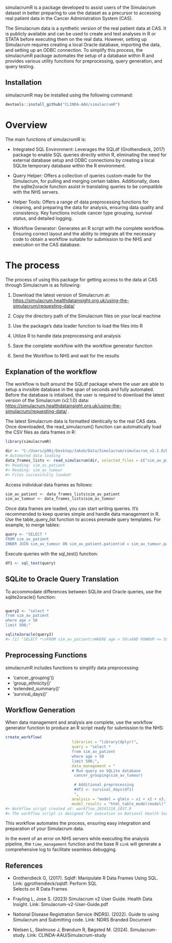 
<!-- README.md is generated from README.Rmd. Please edit that file -->

simulacrumR is a package developed to assist users of the Simulacrum
dataset in better preparing to use the dataset as a precursor to
accessing real patient data in the Cancer Administration System (CAS).

The Simulacrum data is a synthetic version of the real patient data at
CAS. It is publicly available and can be used to create and test
analyses in R or STATA before executing them on the real data. However,
setting up Simulacrum requires creating a local Oracle database,
importing the data, and setting up an ODBC connection. To simplify this
process, the simulacrumR package automates the setup of a database
within R and provides various utility functions for preprocessing, query
generation, and query testing.

## Installation

simulacrumR may be installed using the following command:

``` r
devtools::install_github("CLINDA-AAU/simulacrumR") 
```

# Overview

The main functions of simulacrumR is:

- Integrated SQL Environment: Leverages the SQLdf (Grothendieck, 2017)
  package to enable SQL queries directly within R, eliminating the need
  for external database setup and ODBC connections by creating a local
  SQLite temporary database within the R environment.

- Query Helper: Offers a collection of queries custom-made for the
  Simulacrum, for pulling and merging certain tables. Additionally, does
  the sqlite2oracle function assist in translating queries to be
  compatible with the NHS servers.

- Helper Tools: Offers a range of data preprocessing functions for
  cleaning, and preparing the data for analysis, ensuring data quality
  and consistency. Key functions include cancer type grouping, survival
  status, and detailed logging.

- Workflow Generator: Generates an R script with the complete workflow.
  Ensuring correct layout and the ability to integrate all the necessary
  code to obtain a workflow suitable for submission to the NHS and
  execution on the CAS database.

# The process

The process of using this package for getting access to the data at CAS
through Simulacrum is as following:

1)  Download the latest version of Simulacrum at:
    <https://simulacrum.healthdatainsight.org.uk/using-the-simulacrum/requesting-data/>

2)  Copy the directory path of the Simulacrum files on your local
    machine

3)  Use the package’s data loader function to load the files into R

4)  Utilize R to handle data preprocessing and analysis

5)  Save the complete workflow with the workflow generator function

6)  Send the Workflow to NHS and wait for the results

## Explanation of the workflow

The workflow is built around the SQLdf package where the user are able
to setup a invisible database in the span of seconds and fully
automated. Before the database is intialised, the user is required to
download the latest version of the Simulacrum (v2.1.0) data:
<https://simulacrum.healthdatainsight.org.uk/using-the-simulacrum/requesting-data/>
.

The latest Simulacrum data is formatted identically to the real CAS
data. Once downloaded, the read_simulacrum() function can automatically
load the CSV files as data frames in R:

``` r
library(simulacrumR)

dir <- "C:/Users/p90j/Desktop/Jakob/Data/Simulacrum/simulacrum_v2.1.0/Data/"
# Automated data loading 
data_frames_lists <- read_simulacrum(dir, selected_files = c("sim_av_patient", "sim_av_tumour")) 
#> Reading: sim_av_patient
#> Reading: sim_av_tumour
#> Files successfully loaded!
```

Access individual data frames as follows:

``` r
sim_av_patient <- data_frames_lists$sim_av_patient
sim_av_tumour <- data_frames_lists$sim_av_tumour
```

Once data frames are loaded, you can start writing queries. It’s
recommended to keep queries simple and handle data management in R. Use
the table_query_list function to access premade query templates. For
example, to merge tables:

``` r
query <- "SELECT *
FROM sim_av_patient
INNER JOIN sim_av_tumour ON sim_av_patient.patientid = sim_av_tumour.patientid;"
```

Execute queries with the sql_test() function:

``` r
df1 <- sql_test(query)
```

## SQLite to Oracle Query Translation

To accommodate differences between SQLite and Oracle queries, use the
sqlite2oracle() function:

``` r

query2 <- "select *
from sim_av_patient
where age > 50
limit 500;"

sqlite2oracle(query2)
#> [1] "SELECT *\nFROM sim_av_patient\nWHERE age > 50\nAND ROWNUM <= 500;"
```

## Preprocessing Functions

simulacrumR includes functions to simplify data preprocessing:

- ‘cancer_grouping’()
- ‘group_ethnicity()’
- ‘extended_summary()’
- ‘survival_days()’

## Workflow Generation

When data management and analysis are complete, use the workflow
generator function to produce an R script ready for submission to the
NHS:

``` r
create_workflow(
                             libraries = "library(dplyr)",
                             query = "select * 
                             from sim_av_patient
                             where age > 50
                             limit 500;",
                             data_management = "
                             # Run query on SQLite database
                              cancer_grouping(sim_av_tumour)

                              # Additional preprocessing
                              #df2 <- survival_days(df1)
                              ",
                             analysis = "model = glm(x ~ x1 + x2 + x3, data=data)",
                             model_results = "html_table_model(model)")
#> Workflow script created at: workflow_20241218_1037.R
#> The workflow script is designed for execution on National Health Service (NHS). Local execution of this script is likely to fail due to its dependency on a database connection. The goal of this package is to generate a workflow file compatible with the NHS server environment, which eliminates the need for local database configuration. Assuming successful execution of all local operations, including library imports, data queries, data management procedures, analyses, and file saving, the generated workflow is expected to function correctly within the NHS server environment.
```

This workflow automates the process, ensuring easy integration and
preparation of your Simulacrum data.

In the event of an error on NHS servers while executing the analysis
pipeline, the `time_management` function and the base R `sink` will
generate a comprehensive log to facilitate seamless debugging.

## References

- Grothendieck G, (2017). Sqldf: Manipulate R Data Frames Using SQL.
  Link: ggrothendieck/sqldf: Perform SQL  
  Selects on R Data Frames

- Frayling L, Jose S. (2023) Simulacrum v2 User Guide. Health Data
  Insight. Link: Simulacrum-v2-User-Guide.pdf

- National Disease Registration Service (NDRS). (2022). Guide to using
  Simulacrum and Submitting code. Link: NDRS Branded Document

- Nielsen L, Skelmose J, Brøndum R, Bøgsted M. (2024). Simulacrum-study.
  Link: CLINDA-AAU/Simulacrum-study
